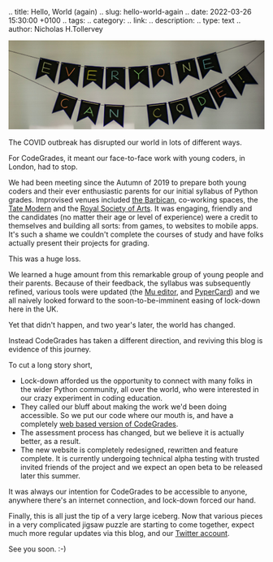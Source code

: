 .. title: Hello, World (again)
.. slug: hello-world-again 
.. date: 2022-03-26 15:30:00 +0100
.. tags: 
.. category: 
.. link: 
.. description: 
.. type: text
.. author: Nicholas H.Tollervey

<img class="outdent" src="/images/learn.jpg" alt="Everyone can code!"/>

The COVID outbreak has disrupted our world in lots of different ways.

For CodeGrades, it meant our face-to-face work with young coders, in London,
had to stop.

We had been meeting since the Autumn of 2019 to prepare both young coders and
their ever enthusiastic parents for our initial syllabus of Python grades.
Improvised venues included
[the Barbican](https://www.barbican.org.uk/), co-working spaces, the
[Tate Modern](https://www.tate.org.uk/visit/tate-modern)
and the
[Royal Society of Arts](https://www.thersa.org/). It was engaging, friendly and
the candidates (no matter their age or level of experience) were a credit to
themselves and building all sorts: from games, to websites to mobile apps. It's
such a shame we couldn't complete the courses of study and have folks actually
present their projects for grading.

This was a huge loss.

We learned a huge amount from this remarkable group of young people and their
parents. Because of their feedback, the syllabus was subsequently refined,
various tools were updated (the [Mu editor](https://codewith.mu/), and
[PyperCard](https://pypercard.readthedocs.io/en/latest/)) and we all naively
looked forward to the soon-to-be-imminent easing of lock-down here in the UK.

Yet that didn't happen, and two year's later, the world has changed.

Instead CodeGrades has taken a different direction, and reviving this blog is
evidence of this journey.

To cut a long story short,

* Lock-down afforded us the opportunity to connect with many folks in the wider
  Python community, all over the world, who were interested in our crazy
  experiment in coding education.
* They called our bluff about making the work we'd been doing accessible. So we
  put our code where our mouth is, and have a completely
  [web based version of CodeGrades](https://codegrades.com/).
* The assessment process has changed, but we believe it is actually better, as
  a result.
* The new website is completely redesigned, rewritten and feature complete. It
  is currently undergoing technical alpha testing with trusted invited friends
  of the project and we expect an open beta to be released later this summer.

It was always our intention for CodeGrades to be accessible to anyone, anywhere
there's an internet connection, and lock-down forced our hand.

Finally, this is all just the tip of a very large iceberg. Now that various
pieces in a very complicated jigsaw puzzle are starting to come together,
expect much more regular updates via this blog, and our
[Twitter account](https://twitter.com/CodeGrades).

See you soon. :-)
